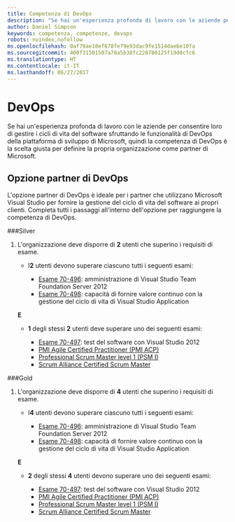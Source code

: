```yaml
---
title: Competenza di DevOps
description: "Se hai un'esperienza profonda di lavoro con le aziende per consentire loro di gestire i cicli di vita del software sfruttando le funzionalità di DevOps della piattaforma di sviluppo di Microsoft, quindi la competenza di DevOps è la scelta giusta per definire la propria organizzazione come partner di Microsoft."
author: Daniel Simpson
keywords: competenza, competenze, devops
robots: noindex,nofollow
ms.openlocfilehash: 0af79ae10ef678fe79e93dac9fe1514daebe10fa
ms.sourcegitcommit: 400f31501507a78a5b38fc228780125f19d0cfc6
ms.translationtype: HT
ms.contentlocale: it-IT
ms.lasthandoff: 06/27/2017
---
```

# <a name="devops"></a>DevOps
 Se hai un'esperienza profonda di lavoro con le aziende per consentire loro di gestire i cicli di vita del software sfruttando le funzionalità di DevOps della piattaforma di sviluppo di Microsoft, quindi la competenza di DevOps è la scelta giusta per definire la propria organizzazione come partner di Microsoft.

## <a name="devops-partner-option"></a>Opzione partner di DevOps
L'opzione partner di DevOps è ideale per i partner che utilizzano Microsoft Visual Studio per fornire la gestione del ciclo di vita del software ai propri clienti. Completa tutti i passaggi all'interno dell'opzione per raggiungere la competenza di DevOps.

###<a name="silver"></a>Silver
1. L'organizzazione deve disporre di **2** utenti che superino i requisiti di esame.

    - I**2** utenti devono superare ciascuno tutti i seguenti esami:

        - [Esame 70-496](https://www.microsoft.com/en-us/learning/exam-70-496.aspx): amministrazione di Visual Studio Team Foundation Server 2012
        - [Esame 70-498](https://www.microsoft.com/en-us/learning/exam-70-498.aspx): capacità di fornire valore continuo con la gestione del ciclo di vita di Visual Studio Application

    **E**

    - **1** degli stessi **2** utenti deve superare uno dei seguenti esami:

        * [Esame 70-497](https://www.microsoft.com/en-us/learning/exam-70-497.aspx): test del software con Visual Studio 2012
        * [PMI Agile Certified Practitioner (PMI ACP)](http://www.pmi.org/certifications/types/agile-acp)
        * [Professional Scrum Master level 1 (PSM I)](https://www.scrum.org/professional-scrum-certifications/professional-scrum-master-i-assessment)
        * [Scrum Alliance Certified Scrum Master](https://www.scrumalliance.org/certifications/practitioners/certified-scrummaster-csm)
    
###<a name="gold"></a>Gold
1. L'organizzazione deve disporre di **4** utenti che superino i requisiti di esame.

    - I**4** utenti devono superare ciascuno tutti i seguenti esami:

        - [Esame 70-496](https://www.microsoft.com/en-us/learning/exam-70-496.aspx): amministrazione di Visual Studio Team Foundation Server 2012
        - [Esame 70-498](https://www.microsoft.com/en-us/learning/exam-70-498.aspx): capacità di fornire valore continuo con la gestione del ciclo di vita di Visual Studio Application

    **E**

    - **2** degli stessi **4** utenti devono superare uno dei seguenti esami:

        * [Esame 70-497](https://www.microsoft.com/en-us/learning/exam-70-497.aspx): test del software con Visual Studio 2012
        * [PMI Agile Certified Practitioner (PMI ACP)](http://www.pmi.org/certifications/types/agile-acp)
        * [Professional Scrum Master level 1 (PSM I)](https://www.scrum.org/professional-scrum-certifications/professional-scrum-master-i-assessment)
        * [Scrum Alliance Certified Scrum Master](https://www.scrumalliance.org/certifications/practitioners/certified-scrummaster-csm)
        
